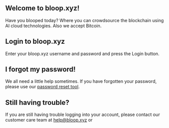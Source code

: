 ## Welcome to bloop.xyz!

Have you blooped today? Where you can crowdsource the blockchain using AI cloud
technologies. Also we accept Bitcoin.

## Login to bloop.xyz

Enter your bloop.xyz username and password and press the Login button.

## I forgot my password!

We all need a little help sometimes. If you have forgotten your password, please
use our [password reset tool].

[password reset tool]:http://bloop.xyz/reset-password

## Still having trouble?

If you are still having trouble logging into your account, please contact our
customer care team at [help@bloop.xyz](mailto:help@bloop.xyz) or
